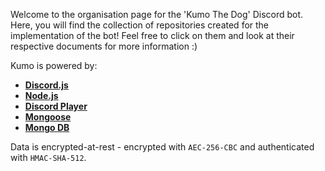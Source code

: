 Welcome to the organisation page for the 'Kumo The Dog' Discord bot. Here, you will find the collection of repositories created for the implementation of the bot! Feel free to click on them and look at their respective documents for more information :)

Kumo is powered by:
- [**Discord.js**](https://discord.js.org/#/)
- [**Node.js**](https://nodejs.org/en/)
- [**Discord Player**](https://www.npmjs.com/package/discord-player)
- [**Mongoose**](https://www.npmjs.com/package/mongoose)
- [**Mongo DB**](https://www.mongodb.com/)

Data is encrypted-at-rest - encrypted with `AEC-256-CBC` and authenticated with `HMAC-SHA-512`.
